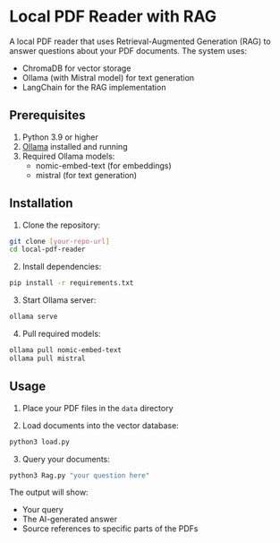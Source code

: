 # Local PDF Reader with RAG

A local PDF reader that uses Retrieval-Augmented Generation (RAG) to answer questions about your PDF documents. The system uses:
- ChromaDB for vector storage
- Ollama (with Mistral model) for text generation
- LangChain for the RAG implementation

## Prerequisites

1. Python 3.9 or higher
2. [Ollama](https://ollama.ai) installed and running
3. Required Ollama models:
   - nomic-embed-text (for embeddings)
   - mistral (for text generation)

## Installation

1. Clone the repository:
```bash
git clone [your-repo-url]
cd local-pdf-reader
```

2. Install dependencies:
```bash
pip install -r requirements.txt
```

3. Start Ollama server:
```bash
ollama serve
```

4. Pull required models:
```bash
ollama pull nomic-embed-text
ollama pull mistral
```

## Usage

1. Place your PDF files in the `data` directory

2. Load documents into the vector database:
```bash
python3 load.py
```

3. Query your documents:
```bash
python3 Rag.py "your question here"
```

The output will show:
- Your query
- The AI-generated answer
- Source references to specific parts of the PDFs

